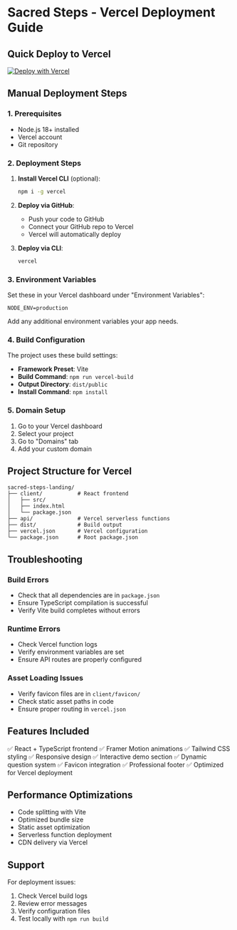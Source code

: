 # Sacred Steps - Vercel Deployment Guide

## Quick Deploy to Vercel

[![Deploy with Vercel](https://vercel.com/button)](https://vercel.com/new/clone?repository-url=https://github.com/your-username/sacred-steps-landing)

## Manual Deployment Steps

### 1. Prerequisites
- Node.js 18+ installed
- Vercel account
- Git repository

### 2. Deployment Steps

1. **Install Vercel CLI** (optional):
   ```bash
   npm i -g vercel
   ```

2. **Deploy via GitHub**:
   - Push your code to GitHub
   - Connect your GitHub repo to Vercel
   - Vercel will automatically deploy

3. **Deploy via CLI**:
   ```bash
   vercel
   ```

### 3. Environment Variables

Set these in your Vercel dashboard under "Environment Variables":

```
NODE_ENV=production
```

Add any additional environment variables your app needs.

### 4. Build Configuration

The project uses these build settings:
- **Framework Preset**: Vite
- **Build Command**: `npm run vercel-build`
- **Output Directory**: `dist/public`
- **Install Command**: `npm install`

### 5. Domain Setup

1. Go to your Vercel dashboard
2. Select your project
3. Go to "Domains" tab
4. Add your custom domain

## Project Structure for Vercel

```
sacred-steps-landing/
├── client/           # React frontend
│   ├── src/
│   ├── index.html
│   └── package.json
├── api/              # Vercel serverless functions
├── dist/             # Build output
├── vercel.json       # Vercel configuration
└── package.json      # Root package.json
```

## Troubleshooting

### Build Errors
- Check that all dependencies are in `package.json`
- Ensure TypeScript compilation is successful
- Verify Vite build completes without errors

### Runtime Errors
- Check Vercel function logs
- Verify environment variables are set
- Ensure API routes are properly configured

### Asset Loading Issues
- Verify favicon files are in `client/favicon/`
- Check static asset paths in code
- Ensure proper routing in `vercel.json`

## Features Included

✅ React + TypeScript frontend
✅ Framer Motion animations
✅ Tailwind CSS styling
✅ Responsive design
✅ Interactive demo section
✅ Dynamic question system
✅ Favicon integration
✅ Professional footer
✅ Optimized for Vercel deployment

## Performance Optimizations

- Code splitting with Vite
- Optimized bundle size
- Static asset optimization
- Serverless function deployment
- CDN delivery via Vercel

## Support

For deployment issues:
1. Check Vercel build logs
2. Review error messages
3. Verify configuration files
4. Test locally with `npm run build`
